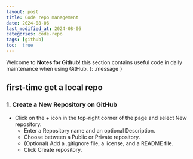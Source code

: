 ```yaml
---
layout: post
title: Code repo management
date: 2024-08-06 
last_modified_at: 2024-08-06
categories: code-repo
tags: [github]
toc:  true
---
```

Welcome to **Notes for Github**! this section contains useful code in daily maintenance when using GitHub.
{: .message }


## first-time get a local repo

### 1. Create a New Repository on GitHub 
  -	Click on the + icon in the top-right corner of the page and select New repository.
	-	Enter a Repository name and an optional Description.
	-	Choose between a Public or Private repository.
	-	(Optional) Add a .gitignore file, a license, and a README file.
	-	Click Create repository.
 



